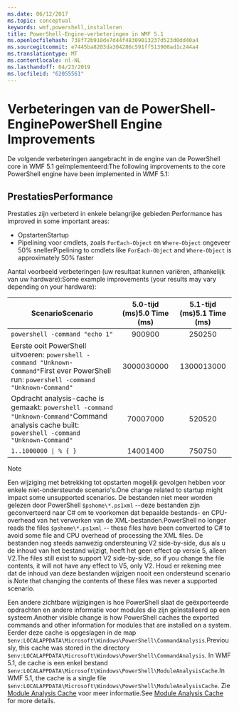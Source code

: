 ```yaml
---
ms.date: 06/12/2017
ms.topic: conceptual
keywords: wmf,powershell,installeren
title: PowerShell-Engine-verbeteringen in WMF 5.1
ms.openlocfilehash: 738f72b910de7d44f48309013237d523d0dd40a4
ms.sourcegitcommit: e7445ba8203da304286c591ff513900ad1c244a4
ms.translationtype: MT
ms.contentlocale: nl-NL
ms.lasthandoff: 04/23/2019
ms.locfileid: "62055561"
---
```

# <a name="powershell-engine-improvements"></a><span data-ttu-id="4eb62-103">Verbeteringen van de PowerShell-Engine</span><span class="sxs-lookup"><span data-stu-id="4eb62-103">PowerShell Engine Improvements</span></span>

<span data-ttu-id="4eb62-104">De volgende verbeteringen aangebracht in de engine van de PowerShell core in WMF 5.1 geïmplementeerd:</span><span class="sxs-lookup"><span data-stu-id="4eb62-104">The following improvements to the core PowerShell engine have been implemented in WMF 5.1:</span></span>

## <a name="performance"></a><span data-ttu-id="4eb62-105">Prestaties</span><span class="sxs-lookup"><span data-stu-id="4eb62-105">Performance</span></span>

<span data-ttu-id="4eb62-106">Prestaties zijn verbeterd in enkele belangrijke gebieden:</span><span class="sxs-lookup"><span data-stu-id="4eb62-106">Performance has improved in some important areas:</span></span>

- <span data-ttu-id="4eb62-107">Opstarten</span><span class="sxs-lookup"><span data-stu-id="4eb62-107">Startup</span></span>
- <span data-ttu-id="4eb62-108">Pipelining voor cmdlets, zoals `ForEach-Object` en `Where-Object` ongeveer 50% sneller</span><span class="sxs-lookup"><span data-stu-id="4eb62-108">Pipelining to cmdlets like `ForEach-Object` and `Where-Object` is approximately 50% faster</span></span>

<span data-ttu-id="4eb62-109">Aantal voorbeeld verbeteringen (uw resultaat kunnen variëren, afhankelijk van uw hardware):</span><span class="sxs-lookup"><span data-stu-id="4eb62-109">Some example improvements (your results may vary depending on your hardware):</span></span>

| <span data-ttu-id="4eb62-110">Scenario</span><span class="sxs-lookup"><span data-stu-id="4eb62-110">Scenario</span></span> | <span data-ttu-id="4eb62-111">5.0-tijd (ms)</span><span class="sxs-lookup"><span data-stu-id="4eb62-111">5.0 Time (ms)</span></span> | <span data-ttu-id="4eb62-112">5.1-tijd (ms)</span><span class="sxs-lookup"><span data-stu-id="4eb62-112">5.1 Time (ms)</span></span> |
| -------- | :---------------: | :---------------: |
| `powershell -command "echo 1"` | <span data-ttu-id="4eb62-113">900</span><span class="sxs-lookup"><span data-stu-id="4eb62-113">900</span></span> | <span data-ttu-id="4eb62-114">250</span><span class="sxs-lookup"><span data-stu-id="4eb62-114">250</span></span> |
| <span data-ttu-id="4eb62-115">Eerste ooit PowerShell uitvoeren: `powershell -command "Unknown-Command"`</span><span class="sxs-lookup"><span data-stu-id="4eb62-115">First ever PowerShell run: `powershell -command "Unknown-Command"`</span></span> | <span data-ttu-id="4eb62-116">30000</span><span class="sxs-lookup"><span data-stu-id="4eb62-116">30000</span></span> | <span data-ttu-id="4eb62-117">13000</span><span class="sxs-lookup"><span data-stu-id="4eb62-117">13000</span></span> |
| <span data-ttu-id="4eb62-118">Opdracht analysis-cache is gemaakt: `powershell -command "Unknown-Command"`</span><span class="sxs-lookup"><span data-stu-id="4eb62-118">Command analysis cache built: `powershell -command "Unknown-Command"`</span></span> | <span data-ttu-id="4eb62-119">7000</span><span class="sxs-lookup"><span data-stu-id="4eb62-119">7000</span></span> | <span data-ttu-id="4eb62-120">520</span><span class="sxs-lookup"><span data-stu-id="4eb62-120">520</span></span> |
| <code>1..1000000 &#124; % { }</code> | <span data-ttu-id="4eb62-121">1400</span><span class="sxs-lookup"><span data-stu-id="4eb62-121">1400</span></span> | <span data-ttu-id="4eb62-122">750</span><span class="sxs-lookup"><span data-stu-id="4eb62-122">750</span></span> |

> [!Note]
> <span data-ttu-id="4eb62-123">Een wijziging met betrekking tot opstarten mogelijk gevolgen hebben voor enkele niet-ondersteunde scenario's.</span><span class="sxs-lookup"><span data-stu-id="4eb62-123">One change related to startup might impact some unsupported scenarios.</span></span>
> <span data-ttu-id="4eb62-124">De bestanden niet meer worden gelezen door PowerShell `$pshome\*.ps1xml` --deze bestanden zijn geconverteerd naar C# om te voorkomen dat bepaalde bestands- en CPU-overhead van het verwerken van de XML-bestanden.</span><span class="sxs-lookup"><span data-stu-id="4eb62-124">PowerShell no longer reads the files `$pshome\*.ps1xml` -- these files have been converted to C# to avoid some file and CPU overhead of processing the XML files.</span></span>
> <span data-ttu-id="4eb62-125">De bestanden nog steeds aanwezig ondersteuning V2 side-by-side, dus als u de inhoud van het bestand wijzigt, heeft het geen effect op versie 5, alleen V2.</span><span class="sxs-lookup"><span data-stu-id="4eb62-125">The files still exist to support V2 side-by-side, so if you change the file contents, it will not have any effect to V5, only V2.</span></span>
> <span data-ttu-id="4eb62-126">Houd er rekening mee dat de inhoud van deze bestanden wijzigen nooit een ondersteund scenario is.</span><span class="sxs-lookup"><span data-stu-id="4eb62-126">Note that changing the contents of these files was never a supported scenario.</span></span>

<span data-ttu-id="4eb62-127">Een andere zichtbare wijzigingen is hoe PowerShell slaat de geëxporteerde opdrachten en andere informatie voor modules die zijn geïnstalleerd op een systeem.</span><span class="sxs-lookup"><span data-stu-id="4eb62-127">Another visible change is how PowerShell caches the exported commands and other information for modules that are installed on a system.</span></span>
<span data-ttu-id="4eb62-128">Eerder deze cache is opgeslagen in de map `$env:LOCALAPPDATA\Microsoft\Windows\PowerShell\CommandAnalysis`.</span><span class="sxs-lookup"><span data-stu-id="4eb62-128">Previously, this cache was stored in the directory `$env:LOCALAPPDATA\Microsoft\Windows\PowerShell\CommandAnalysis`.</span></span>
<span data-ttu-id="4eb62-129">In WMF 5.1, de cache is een enkel bestand `$env:LOCALAPPDATA\Microsoft\Windows\PowerShell\ModuleAnalysisCache`.</span><span class="sxs-lookup"><span data-stu-id="4eb62-129">In WMF 5.1, the cache is a single file `$env:LOCALAPPDATA\Microsoft\Windows\PowerShell\ModuleAnalysisCache`.</span></span>
<span data-ttu-id="4eb62-130">Zie [Module Analysis Cache](scenarios-features.md#module-analysis-cache) voor meer informatie.</span><span class="sxs-lookup"><span data-stu-id="4eb62-130">See [Module Analysis Cache](scenarios-features.md#module-analysis-cache) for more details.</span></span>